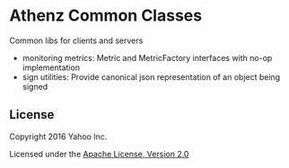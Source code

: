 # Athenz Common Classes

Common libs for clients and servers

- monitoring metrics: Metric and MetricFactory interfaces with no-op implementation
- sign utilities: Provide canonical json representation of an object being signed

## License

Copyright 2016 Yahoo Inc.

Licensed under the [Apache License, Version 2.0](http://www.apache.org/licenses/LICENSE-2.0)
